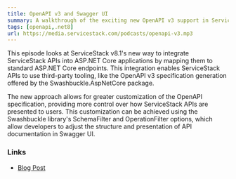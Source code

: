 ```yaml
---
title: OpenAPI v3 and Swagger UI
summary: A walkthrough of the exciting new OpenAPI v3 support in ServiceStack v8.1
tags: [openapi,.net8]
url: https://media.servicestack.com/podcasts/openapi-v3.mp3
---
```


This episode looks at ServiceStack v8.1's new way to integrate ServiceStack APIs into 
ASP.NET Core applications by mapping them to standard ASP.NET Core endpoints. 
This integration enables ServiceStack APIs to use third-party tooling, like the OpenAPI v3 
specification generation offered by the Swashbuckle.AspNetCore package. 

The new approach allows for greater customization of the OpenAPI specification, providing more 
control over how ServiceStack APIs are presented to users. This customization can be achieved 
using the Swashbuckle library's SchemaFilter and OperationFilter options, which allow developers 
to adjust the structure and presentation of API documentation in Swagger UI.

### Links

- [Blog Post](/posts/openapi-v3)